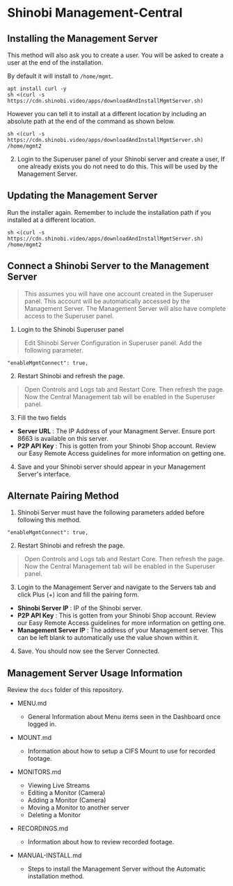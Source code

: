 # Shinobi Management-Central

## Installing the Management Server

This method will also ask you to create a user. You will be asked to create a user at the end of the installation.

By default it will install to `/home/mgmt`.

```
apt install curl -y
sh <(curl -s https://cdn.shinobi.video/apps/downloadAndInstallMgmtServer.sh)
```

However you can tell it to install at a different location by including an absolute path at the end of the command as shown below.

```
sh <(curl -s https://cdn.shinobi.video/apps/downloadAndInstallMgmtServer.sh) /home/mgmt2
```

2. Login to the Superuser panel of your Shinobi server and create a user, If one already exists you do not need to do this. This will be used by the Management Server.

## Updating the Management Server

Run the installer again. Remember to include the installation path if you installed at a different location.

```
sh <(curl -s https://cdn.shinobi.video/apps/downloadAndInstallMgmtServer.sh) /home/mgmt2
```

## Connect a Shinobi Server to the Management Server

> This assumes you will have one account created in the Superuser panel. This account will be automatically accessed by the Management Server. The Management Server will also have complete access to the Superuser panel.

1. Login to the Shinobi Superuser panel

> Edit Shinobi Server Configuration in Superuser panel. Add the following parameter.

```
"enableMgmtConnect": true,
```

2. Restart Shinobi and refresh the page.

> Open Controls and Logs tab and Restart Core. Then refresh the page. Now the Central Management tab will be enabled in the Superuser panel.

3. Fill the two fields

- **Server URL** : The IP Address of your Managment Server. Ensure port 8663 is available on this server.
- **P2P API Key** : This is gotten from your Shinobi Shop account. Review our Easy Remote Access guidelines for more information on getting one.

4. Save and your Shinobi server should appear in your Management Server's interface.

## Alternate Pairing Method

1. Shinobi Server must have the following parameters added before following this method.

```
"enableMgmtConnect": true,
```

2. Restart Shinobi and refresh the page.

> Open Controls and Logs tab and Restart Core. Then refresh the page. Now the Central Management tab will be enabled in the Superuser panel.

3. Login to the Management Server and navigate to the Servers tab and click Plus (+) icon and fill the pairing form.

- **Shinobi Server IP** : IP of the Shinobi server.
- **P2P API Key** : This is gotten from your Shinobi Shop account. Review our Easy Remote Access guidelines for more information on getting one.
- **Management Server IP** : The address of your Management server. This can be left blank to automatically use the value shown within it.

4. Save. You should now see the Server Connected.

## Management Server Usage Information

Review the `docs` folder of this repository.

- MENU.md
    - General Information about Menu items seen in the Dashboard once logged in.
- MOUNT.md
    - Information about how to setup a CIFS Mount to use for recorded footage.
- MONITORS.md
    - Viewing Live Streams
    - Editing a Monitor (Camera)
    - Adding a Monitor (Camera)
    - Moving a Monitor to another server
    - Deleting a Monitor
- RECORDINGS.md
    - Information about how to review recorded footage.

- MANUAL-INSTALL.md
    - Steps to install the Management Server without the Automatic installation method.
